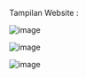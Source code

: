 Tampilan Website :

![image](https://github.com/FaizKhalifah/Jurnal-Konsul/assets/118319595/e68d0e48-27cd-494a-a696-88d3faed80c0)

![image](https://github.com/FaizKhalifah/Jurnal-Konsul/assets/118319595/a2391ce6-7c28-4be9-bc34-b6bd449e344c)

![image](https://github.com/FaizKhalifah/Jurnal-Konsul/assets/118319595/29737e2e-a0d0-43a4-98ef-39cdf023072b)


